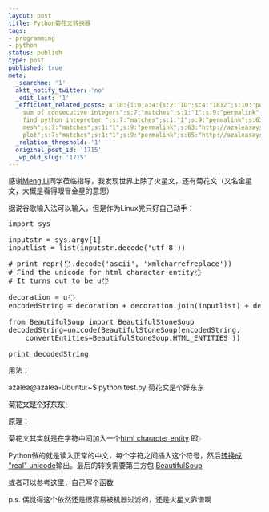 ```yaml
---
layout: post
title: Python菊花文转换器
tags:
- programming
- python
status: publish
type: post
published: true
meta:
  _searchme: '1'
  aktt_notify_twitter: 'no'
  _edit_last: '1'
  _efficient_related_posts: a:10:{i:0;a:4:{s:2:"ID";s:4:"1812";s:10:"post_title";s:35:"Maximum
    sum of consecutive integers";s:7:"matches";s:1:"1";s:9:"permalink";s:69:"http://azaleasays.com/2011/02/17/maximum-sum-of-consecutive-integers/";}i:1;a:4:{s:2:"ID";s:4:"1804";s:10:"post_title";s:32:"找钱问题--动态规划一例";s:7:"matches";s:1:"1";s:9:"permalink";s:91:"http://azaleasays.com/2011/02/16/coin-change-problem-an-application-of-dynamic-programming/";}i:2;a:4:{s:2:"ID";s:4:"1792";s:10:"post_title";s:30:"Cannot
    find python intepreter ";s:7:"matches";s:1:"1";s:9:"permalink";s:63:"http://azaleasays.com/2011/01/15/cannot-find-python-intepreter/";}i:3;a:4:{s:2:"ID";s:4:"1776";s:10:"post_title";s:42:"python判断字符串是否是回文结构";s:7:"matches";s:1:"1";s:9:"permalink";s:61:"http://azaleasays.com/2010/12/11/python-string-is-palindrome/";}i:4;a:4:{s:2:"ID";s:4:"1762";s:10:"post_title";s:50:"matplotlib绘图实例3：染色体直线示意图";s:7:"matches";s:1:"1";s:9:"permalink";s:74:"http://azaleasays.com/2010/12/02/matplotlib-example-lines-for-chromosomes/";}i:5;a:4:{s:2:"ID";s:4:"1687";s:10:"post_title";s:40:"Python保留list只出现一次的元素";s:7:"matches";s:1:"1";s:9:"permalink";s:76:"http://azaleasays.com/2010/08/30/python-keep-list-elements-that-appear-once/";}i:6;a:4:{s:2:"ID";s:4:"1420";s:10:"post_title";s:30:"用Python漂亮地打印序列";s:7:"matches";s:1:"1";s:9:"permalink";s:72:"http://azaleasays.com/2010/07/15/print-sequence-beatifully-using-python/";}i:7;a:4:{s:2:"ID";s:4:"1407";s:10:"post_title";s:25:"在Python中调用RNAfold";s:7:"matches";s:1:"1";s:9:"permalink";s:55:"http://azaleasays.com/2010/05/19/use-rnafold-in-python/";}i:8;a:4:{s:2:"ID";s:4:"1371";s:10:"post_title";s:36:"matplotlib绘图实例2：color
    mesh";s:7:"matches";s:1:"1";s:9:"permalink";s:63:"http://azaleasays.com/2010/04/29/matplotlib-example-color-mesh/";}i:9;a:4:{s:2:"ID";s:4:"1374";s:10:"post_title";s:38:"matplotlib绘图实例1：scatter
    plot";s:7:"matches";s:1:"1";s:9:"permalink";s:65:"http://azaleasays.com/2010/04/28/matplotlib-example-scatter-plot/";}}
  _relation_threshold: '1'
  original_post_id: '1715'
  _wp_old_slug: '1715'
---
```

感谢<a href="http://www.google.com/buzz/111023315324180581642/KeFJ984czcE/azaleasays-%E8%80%81%E5%AD%90%E5%9C%A8%E6%96%B0%E6%B5%AA%E5%8F%91%E4%B8%80%E6%9D%A1%E5%BE%AE%E5%8D%9A" target="_blank">Meng Li</a>同学莅临指导，我发现世界上除了火星文，还有菊花文（又名金星文，大概是看得眼冒金星的意思）

据说谷歌输入法可以输入，但是作为Linux党只好自己动手：
<pre>import sys

inputstr = sys.argv[1]
inputlist = list(inputstr.decode('utf-8'))

# print repr('҉'.decode('ascii', 'xmlcharrefreplace'))
# Find the unicode for html character entity ҉
# It turns out to be u'҉'

decoration = u'҉'
encodedString = decoration + decoration.join(inputlist) + decoration

from BeautifulSoup import BeautifulStoneSoup
decodedString=unicode(BeautifulStoneSoup(encodedString,
    convertEntities=BeautifulStoneSoup.HTML_ENTITIES ))

print decodedString</pre>
用法：

azalea@azalea-Ubuntu:~$ python test.py 菊花文是个好东东
<pre>菊҉花҉文҉是҉个҉好҉东҉东҉</pre>
原理：

菊花文其实就是在字符中间加入一个<a href="http://www.w3schools.com/html/html_entities.asp">html character entity</a> 即 <a href="http://www.whatsmyip.org/htmlcharacters/?full=yes" target="_blank">҉ </a>

Python做的就是读入正常的中文，每个字符之间插入这个符号，然后<a href="http://channel3b.wordpress.com/2007/07/04/how-to-convert-html-entities-to-real-unicode-in-python/" target="_blank">转换成 "real" unicode</a>输出。最后的转换需要第三方包 <a href="http://www.crummy.com/software/BeautifulSoup/" target="_blank">BeautifulSoup</a>

或者可以参考<a href="http://effbot.org/zone/re-sub.htm#unescape-html" target="_blank">这里</a>，自己写个函数

p.s. 偶觉得这个依然还是很容易被机器过滤的，还是火星文靠谱啊
